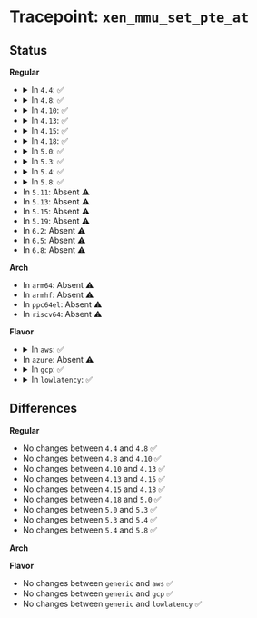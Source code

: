 # Tracepoint: <code>xen_mmu_set_pte_at</code>

## Status
<b>Regular</b>
<ul>
<li>
<details>
<summary>In <code>4.4</code>: ✅</summary>

Event:

```c
struct trace_event_raw_xen_mmu_set_pte_at {
    struct trace_entry ent;
    struct mm_struct *mm;
    long unsigned int addr;
    pte_t *ptep;
    pteval_t pteval;
    char __data[0];
};
```
Function:

```c
void trace_event_raw_event_xen_mmu_set_pte_at(void *__data, struct mm_struct *mm, long unsigned int addr, pte_t *ptep, pte_t pteval);
```
</details>
</li>
<li>
<details>
<summary>In <code>4.8</code>: ✅</summary>

Event:

```c
struct trace_event_raw_xen_mmu_set_pte_at {
    struct trace_entry ent;
    struct mm_struct *mm;
    long unsigned int addr;
    pte_t *ptep;
    pteval_t pteval;
    char __data[0];
};
```
Function:

```c
void trace_event_raw_event_xen_mmu_set_pte_at(void *__data, struct mm_struct *mm, long unsigned int addr, pte_t *ptep, pte_t pteval);
```
</details>
</li>
<li>
<details>
<summary>In <code>4.10</code>: ✅</summary>

Event:

```c
struct trace_event_raw_xen_mmu_set_pte_at {
    struct trace_entry ent;
    struct mm_struct *mm;
    long unsigned int addr;
    pte_t *ptep;
    pteval_t pteval;
    char __data[0];
};
```
Function:

```c
void trace_event_raw_event_xen_mmu_set_pte_at(void *__data, struct mm_struct *mm, long unsigned int addr, pte_t *ptep, pte_t pteval);
```
</details>
</li>
<li>
<details>
<summary>In <code>4.13</code>: ✅</summary>

Event:

```c
struct trace_event_raw_xen_mmu_set_pte_at {
    struct trace_entry ent;
    struct mm_struct *mm;
    long unsigned int addr;
    pte_t *ptep;
    pteval_t pteval;
    char __data[0];
};
```
Function:

```c
void trace_event_raw_event_xen_mmu_set_pte_at(void *__data, struct mm_struct *mm, long unsigned int addr, pte_t *ptep, pte_t pteval);
```
</details>
</li>
<li>
<details>
<summary>In <code>4.15</code>: ✅</summary>

Event:

```c
struct trace_event_raw_xen_mmu_set_pte_at {
    struct trace_entry ent;
    struct mm_struct *mm;
    long unsigned int addr;
    pte_t *ptep;
    pteval_t pteval;
    char __data[0];
};
```
Function:

```c
void trace_event_raw_event_xen_mmu_set_pte_at(void *__data, struct mm_struct *mm, long unsigned int addr, pte_t *ptep, pte_t pteval);
```
</details>
</li>
<li>
<details>
<summary>In <code>4.18</code>: ✅</summary>

Event:

```c
struct trace_event_raw_xen_mmu_set_pte_at {
    struct trace_entry ent;
    struct mm_struct *mm;
    long unsigned int addr;
    pte_t *ptep;
    pteval_t pteval;
    char __data[0];
};
```
Function:

```c
void trace_event_raw_event_xen_mmu_set_pte_at(void *__data, struct mm_struct *mm, long unsigned int addr, pte_t *ptep, pte_t pteval);
```
</details>
</li>
<li>
<details>
<summary>In <code>5.0</code>: ✅</summary>

Event:

```c
struct trace_event_raw_xen_mmu_set_pte_at {
    struct trace_entry ent;
    struct mm_struct *mm;
    long unsigned int addr;
    pte_t *ptep;
    pteval_t pteval;
    char __data[0];
};
```
Function:

```c
void trace_event_raw_event_xen_mmu_set_pte_at(void *__data, struct mm_struct *mm, long unsigned int addr, pte_t *ptep, pte_t pteval);
```
</details>
</li>
<li>
<details>
<summary>In <code>5.3</code>: ✅</summary>

Event:

```c
struct trace_event_raw_xen_mmu_set_pte_at {
    struct trace_entry ent;
    struct mm_struct *mm;
    long unsigned int addr;
    pte_t *ptep;
    pteval_t pteval;
    char __data[0];
};
```
Function:

```c
void trace_event_raw_event_xen_mmu_set_pte_at(void *__data, struct mm_struct *mm, long unsigned int addr, pte_t *ptep, pte_t pteval);
```
</details>
</li>
<li>
<details>
<summary>In <code>5.4</code>: ✅</summary>

Event:

```c
struct trace_event_raw_xen_mmu_set_pte_at {
    struct trace_entry ent;
    struct mm_struct *mm;
    long unsigned int addr;
    pte_t *ptep;
    pteval_t pteval;
    char __data[0];
};
```
Function:

```c
void trace_event_raw_event_xen_mmu_set_pte_at(void *__data, struct mm_struct *mm, long unsigned int addr, pte_t *ptep, pte_t pteval);
```
</details>
</li>
<li>
<details>
<summary>In <code>5.8</code>: ✅</summary>

Event:

```c
struct trace_event_raw_xen_mmu_set_pte_at {
    struct trace_entry ent;
    struct mm_struct *mm;
    long unsigned int addr;
    pte_t *ptep;
    pteval_t pteval;
    char __data[0];
};
```
Function:

```c
void trace_event_raw_event_xen_mmu_set_pte_at(void *__data, struct mm_struct *mm, long unsigned int addr, pte_t *ptep, pte_t pteval);
```
</details>
</li>
<li>
In <code>5.11</code>: Absent ⚠️
</li>
<li>
In <code>5.13</code>: Absent ⚠️
</li>
<li>
In <code>5.15</code>: Absent ⚠️
</li>
<li>
In <code>5.19</code>: Absent ⚠️
</li>
<li>
In <code>6.2</code>: Absent ⚠️
</li>
<li>
In <code>6.5</code>: Absent ⚠️
</li>
<li>
In <code>6.8</code>: Absent ⚠️
</li>
</ul>
<b>Arch</b>
<ul>
<li>
In <code>arm64</code>: Absent ⚠️
</li>
<li>
In <code>armhf</code>: Absent ⚠️
</li>
<li>
In <code>ppc64el</code>: Absent ⚠️
</li>
<li>
In <code>riscv64</code>: Absent ⚠️
</li>
</ul>
<b>Flavor</b>
<ul>
<li>
<details>
<summary>In <code>aws</code>: ✅</summary>

Event:

```c
struct trace_event_raw_xen_mmu_set_pte_at {
    struct trace_entry ent;
    struct mm_struct *mm;
    long unsigned int addr;
    pte_t *ptep;
    pteval_t pteval;
    char __data[0];
};
```
Function:

```c
void trace_event_raw_event_xen_mmu_set_pte_at(void *__data, struct mm_struct *mm, long unsigned int addr, pte_t *ptep, pte_t pteval);
```
</details>
</li>
<li>
In <code>azure</code>: Absent ⚠️
</li>
<li>
<details>
<summary>In <code>gcp</code>: ✅</summary>

Event:

```c
struct trace_event_raw_xen_mmu_set_pte_at {
    struct trace_entry ent;
    struct mm_struct *mm;
    long unsigned int addr;
    pte_t *ptep;
    pteval_t pteval;
    char __data[0];
};
```
Function:

```c
void trace_event_raw_event_xen_mmu_set_pte_at(void *__data, struct mm_struct *mm, long unsigned int addr, pte_t *ptep, pte_t pteval);
```
</details>
</li>
<li>
<details>
<summary>In <code>lowlatency</code>: ✅</summary>

Event:

```c
struct trace_event_raw_xen_mmu_set_pte_at {
    struct trace_entry ent;
    struct mm_struct *mm;
    long unsigned int addr;
    pte_t *ptep;
    pteval_t pteval;
    char __data[0];
};
```
Function:

```c
void trace_event_raw_event_xen_mmu_set_pte_at(void *__data, struct mm_struct *mm, long unsigned int addr, pte_t *ptep, pte_t pteval);
```
</details>
</li>
</ul>

## Differences
<b>Regular</b>
<ul>
<li>
No changes between <code>4.4</code> and <code>4.8</code> ✅
</li>
<li>
No changes between <code>4.8</code> and <code>4.10</code> ✅
</li>
<li>
No changes between <code>4.10</code> and <code>4.13</code> ✅
</li>
<li>
No changes between <code>4.13</code> and <code>4.15</code> ✅
</li>
<li>
No changes between <code>4.15</code> and <code>4.18</code> ✅
</li>
<li>
No changes between <code>4.18</code> and <code>5.0</code> ✅
</li>
<li>
No changes between <code>5.0</code> and <code>5.3</code> ✅
</li>
<li>
No changes between <code>5.3</code> and <code>5.4</code> ✅
</li>
<li>
No changes between <code>5.4</code> and <code>5.8</code> ✅
</li>
</ul>
<b>Arch</b>
<ul>
</ul>
<b>Flavor</b>
<ul>
<li>
No changes between <code>generic</code> and <code>aws</code> ✅
</li>
<li>
No changes between <code>generic</code> and <code>gcp</code> ✅
</li>
<li>
No changes between <code>generic</code> and <code>lowlatency</code> ✅
</li>
</ul>
